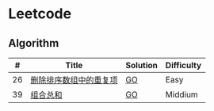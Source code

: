# Leetcode

## Algorithm

|#|Title|Solution|Difficulty|
|---|----|---|---|
|26|[删除排序数组中的重复项](https://leetcode-cn.com/problems/remove-duplicates-from-sorted-array/)|[GO](./algorithm/lc26_remove_duplicates_from_sorted_array/solution.go) |Easy|
|39|[组合总和](https://leetcode-cn.com/problems/combination-sum/)|[GO](./algorithm/lc39_combination_sum/solution.go) |Middium|
